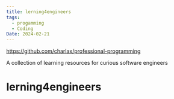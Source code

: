 ```yaml
---
title: lerning4engineers
tags:
  - progamming
  - Coding
Date: 2024-02-21
---
```

<https://github.com/charlax/professional-programming>

A collection of learning resources for curious software engineers


# lerning4engineers